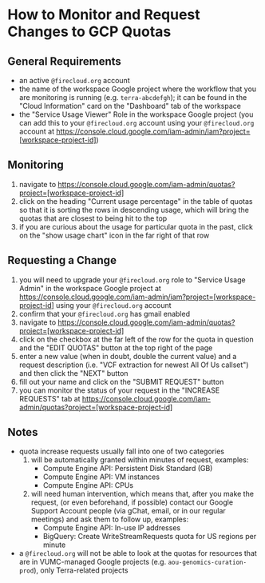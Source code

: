 # How to Monitor and Request Changes to GCP Quotas

## General Requirements

- an active `@firecloud.org` account
- the name of the workspace Google project where the workflow that you are monitoring is running (e.g. `terra-abcdefgh`); it can be found in the "Cloud Information" card on the "Dashboard" tab of the workspace
- the "Service Usage Viewer" Role in the workspace Google project (you can add this to your `@firecloud.org` account using your `@firecloud.org` account at https://console.cloud.google.com/iam-admin/iam?project=[workspace-project-id])

## Monitoring

1. navigate to https://console.cloud.google.com/iam-admin/quotas?project=[workspace-project-id]
1. click on the heading "Current usage percentage" in the table of quotas so that it is sorting the rows in descending usage, which will bring the quotas that are closest to being hit to the top
1. if you are curious about the usage for particular quota in the past, click on the "show usage chart" icon in the far right of that row

## Requesting a Change

1. you will need to upgrade your `@firecloud.org` role to "Service Usage Admin" in the workspace Google project at https://console.cloud.google.com/iam-admin/iam?project=[workspace-project-id] using your `@firecloud.org` account
1. confirm that your `@firecloud.org` has gmail enabled
1. navigate to https://console.cloud.google.com/iam-admin/quotas?project=[workspace-project-id]
1. click on the checkbox at the far left of the row for the quota in question and the "EDIT QUOTAS" button at the top right of the page
1. enter a new value (when in doubt, double the current value) and a request description (i.e. "VCF extraction for newest All Of Us callset") and then click the "NEXT" button
1. fill out your name and click on the "SUBMIT REQUEST" button 
1. you can monitor the status of your request in the "INCREASE REQUESTS" tab at https://console.cloud.google.com/iam-admin/quotas?project=[workspace-project-id]

## Notes

- quota increase requests usually fall into one of two categories
  1. will be automatically granted within minutes of request, examples:
     - Compute Engine API: Persistent Disk Standard (GB)
     - Compute Engine API: VM instances
     - Compute Engine API: CPUs
  1. will need human intervention, which means that, after you make the request, (or even beforehand, if possible) contact our Google Support Account people (via gChat, email, or in our regular meetings) and ask them to follow up, examples:
     - Compute Engine API: In-use IP addresses
     - BigQuery: Create WriteStreamRequests quota for US regions per minute
- a `@firecloud.org` will not be able to look at the quotas for resources that are in VUMC-managed Google projects (e.g. `aou-genomics-curation-prod`), only Terra-related projects
